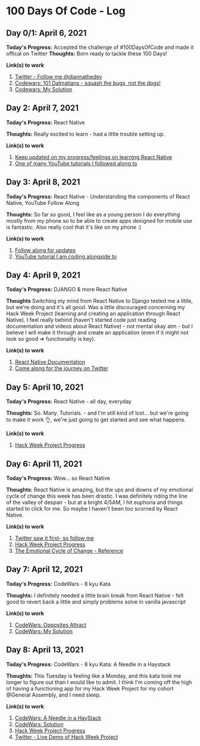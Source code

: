 # 100 Days Of Code - Log

## Day 0/1: April 6, 2021

**Today's Progress:** Accepted the challenge of #100DaysOfCode and made it offical on Twitter
**Thoughts:** Born ready to tackle these 100 Days!

**Link(s) to work** 
1. [Twitter - Follow me @diannathedev](https://twitter.com/diannathedev)
2. [Codewars: 101 Dalmatians - squash the bugs, not the dogs!](https://www.codewars.com/kata/56f6919a6b88de18ff000b36/train/javascript)
3. [Codewars: My Solution](https://github.com/DiannaNguyen/code-every-day/blob/main/Day%201/101Dalmatians.js)

## Day 2: April 7, 2021

**Today's Progress:** React Native

**Thoughts:** Really excited to learn - had a little trouble setting up. 

**Link(s) to work**
1. [Keep updated on my progress/feelings on learning React Native](https://twitter.com/diannathedev)
2. [One of many YouTube tutorials I followed along to](https://www.youtube.com/watch?v=ur6I5m2nTvk&list=PL4cUxeGkcC9ixPU-QkScoRBVxtPPzVjrQ)

## Day 3: April 8, 2021

**Today's Progress:** React Native - Understanding the components of React Native, YouTube Follow Along

**Thoughts:** So far so good, I feel like as a young person I do everything mostly from my phone so to be able to create apps designed for mobile use is fantastic. Also really cool that it's like on my phone :)

**Link(s) to work**
1. [Follow along for updates](https://twitter.com/diannathedev)
2. [YouTube tutorial I am coding alongside to](https://www.youtube.com/watch?v=0-S5a0eXPoc&list=PLTjRvDozrdlxzQet01qZBt-sRG8bbDggv)

## Day 4: April 9, 2021

**Today's Progress:** DJANGO & more React Native

**Thoughts** Switching my mind from React Native to Django tested me a little, but we're doing and it's all good. Was a little discouraged concerning my Hack Week Project (learning and creating an application through React Native). I feel really behind (haven't started code just reading documentation and videos about React Native) - not mental okay atm - but I believe I will make it through and create an application (even if it might not look so good => functionality is key).

**Link(s) to work**
1. [React Native Documentation](https://reactnative.dev/docs/getting-started)
2. [Come along for the journey on Twitter](https://twitter.com/diannathedev)

## Day 5: April 10, 2021

**Today's Progress:** React Native - all day, everyday

**Thoughts:** So. Many. Tutorials. - and I'm still kind of lost... but we're going to make it work 👌, we're just going to get started and see what happens.

**Link(s) to work**
1. [Hack Week Project Progress](https://github.com/DiannaNguyen/quiz)

## Day 6: April 11, 2021

**Today's Progress:** Wow... so React Native

**Thoughts:** React Native is amazing, but the ups and downs of my emotional cycle of change this week has been drastic. I was definitely riding the line of the valley of despair - but at a bright 4/5AM, I hit euphoria and things started to click for me. So maybe I haven't been too scorned by React Native.

**Link(s) to work**
1. [Twitter saw it first- so follow me](https://twitter.com/diannathedev)
2. [Hack Week Project Progress](https://github.com/DiannaNguyen/quiz)
3. [The Emotional Cycle of Change - Reference](https://th.bing.com/th/id/OIP.l73K4ZoI-ZeGbaRLWwrHnwHaFj?w=263&h=197&c=7&o=5&dpr=2&pid=1.7)

## Day 7: April 12, 2021 

**Today's Progress:** CodeWars - 8 kyu Kata

**Thoughts:** I definitely needed a little brain break from React Native - felt good to revert back a little and simply problems solve in vanilla javascript

**Link(s) to work**
1. [CodeWars: Opposites Attract](https://www.codewars.com/kata/555086d53eac039a2a000083)
2. [CodeWars: My Solution](https://github.com/DiannaNguyen/code-every-day/blob/main/Day%207/OppositesAttract.js)

## Day 8: April 13, 2021

**Today's Progress:** CodeWars - 8 kyu Kata: A Needle in a Haystack

**Thoughts:** This Tuesday is feeling like a Monday, and this kata took me longer to figure out than I would like to admit. I think I'm coming off the high of having a functioning app for my Hack Week Project for my cohort @General Assembly, and I need sleep.

**Link(s) to work**
1. [CodeWars: A Needle in a HayStack](https://www.codewars.com/kata/56676e8fabd2d1ff3000000c)
2. [CodeWars: Solution](https://github.com/DiannaNguyen/code-every-day/blob/main/Day%208/ANeedleinaHaystack.js)
3. [Hack Week Project Progress](https://github.com/DiannaNguyen/quiz/commits/main)
4. [Twitter - Live Demo of Hack Week Project](https://twitter.com/diannathedev/status/1381990633812983808?s=20)

<!--
## Day 9: April 14, 2021 - WEDNESDAY

**Today's Progress:**: 

**Thoughts** 

**Link(s) to work**

## Day 10: April 15, 2021 - THURSDAY

**Today's Progress:**

**Thoughts** 

**Link(s) to work**

## Day 11: April 16, 2021 - FRIDAY

**Today's Progress:** 

**Thoughts** 

**Link(s) to work**

## Day 12: April 17, 2021 - SATURDAY

**Today's Progress:**

**Thoughts** 

**Link(s) to work**

## Day 13: April 18, 2021 - SUNDAY

**Today's Progress:** 

**Thoughts** 

**Link(s) to work**
--!>
